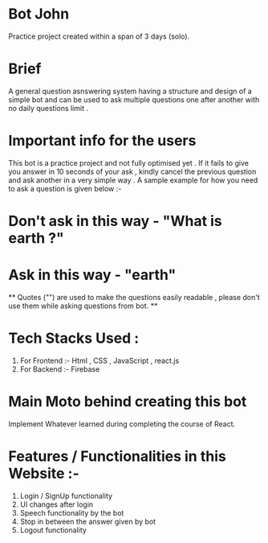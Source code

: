 # Bot John
Practice project created within a span of 3 days (solo).
# Brief
A general question asnswering system having a structure and design of a simple bot and can be used to ask multiple questions one after another with no daily questions limit .
# Important info for the users
This bot is a practice project and not fully optimised yet . If it fails to give you answer in 10 seconds of your ask , kindly cancel the previous question and ask another in a very simple way . A sample example for how you need to ask a question is given below :-
# Don't ask in this way - "What is earth ?"
# Ask in this way - "earth"

** Quotes ("") are used to make the questions easily readable , please don't use them while asking questions from bot. **
# Tech Stacks Used :
1. For Frontend :- Html , CSS , JavaScript , react.js
2. For Backend :- Firebase
# Main Moto behind creating this bot
Implement Whatever learned during completing the course of React.
# Features / Functionalities in this Website :-
1. Login / SignUp functionality
2. UI changes after login
3. Speech functionality by the bot
4. Stop in between the answer given by bot
5. Logout functionality
